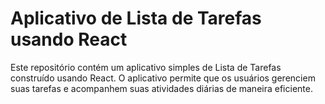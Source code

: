 # Aplicativo de Lista de Tarefas usando React

Este repositório contém um aplicativo simples de Lista de Tarefas construído usando React. O aplicativo permite que os usuários gerenciem suas tarefas e acompanhem suas atividades diárias de maneira eficiente.

